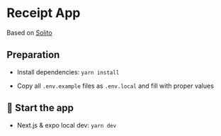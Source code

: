 # Receipt App

Based on [Solito](https://solito.dev)

## Preparation

- Install dependencies: `yarn install`

- Copy all `.env.example` files as `.env.local` and fill with proper values

## 🏁 Start the app

- Next.js & expo local dev: `yarn dev`
